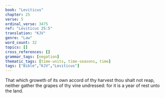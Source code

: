 ```yaml
---
book: "Leviticus"
chapter: 25
verse: 5
ordinal_verse: 3475
ref: "Leviticus 25:5"
translation: "KJV"
genre: "Law"
word_count: 32
topics: []
cross_references: []
grammar_tags: [negation]
thematic_tags: [time-units, time-seasons, time]
tags: ["Bible","KJV","Leviticus"]
---
```

That which groweth of its own accord of thy harvest thou shalt not reap, neither gather the grapes of thy vine undressed: for it is a year of rest unto the land.
